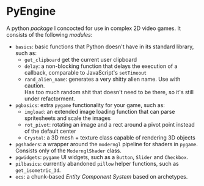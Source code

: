 # PyEngine

A python _package_ I concocted for use in complex 2D video games. It consists of the following _modules_:
* `basics`: basic functions that Python doesn't have in its standard library, such as:
    * `get_clipboard` get the current user clipboard
    * `delay`: a non-blocking function that delays the execution of a callback, comparable to JavaScript's `setTimeout`
    * `rand_alien_name`: generates a very shitty alien name. Use with caution.\
Has too much random shit that doesn't need to be there, so it's still under refactorment.
* `pgbasics`: extra `pygame` functionality for your game, such as:
    * `imgload`: an extended image loading function that can parse spritesheets and scale the images
    * `rot_pivot`: rotating an image and a rect around a pivot point instead of the default center
    * `Crystal`: a 3D mesh + texture class capable of rendering 3D objects
* `pgshaders`: a wrapper around the `moderngl` pipeline for shaders in `pygame`. Consists only of the `ModernglShader` class.
* `pgwidgets`: `pygame` UI widgets, such as a `Button`, `Slider` and `Checkbox`.
* `pilbasics`: currently abandoned `pillow` helper functions, such as `get_isometric_3d`.
* `ecs`: a chunk-based _Entity Component System_ based on archetypes. 
